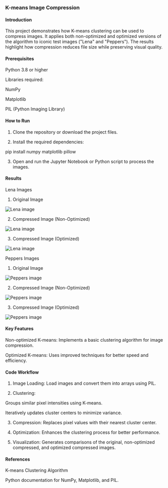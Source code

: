 
### K-means Image Compression

#### Introduction

This project demonstrates how K-means clustering can be used to compress images.
It applies both non-optimized and optimized versions of the algorithm to iconic test images ("Lena" and "Peppers").
The results highlight how compression reduces file size while preserving visual quality.

#### Prerequisites

Python 3.8 or higher

Libraries required:

NumPy

Matplotlib

PIL (Python Imaging Library)



#### How to Run

1. Clone the repository or download the project files.


2. Install the required dependencies:

pip install numpy matplotlib pillow


3. Open and run the Jupyter Notebook or Python script to process the images.



#### Results

Lena Images

1. Original Image

![Lena image](./lena.png)

2. Compressed Image (Non-Optimized)

![Lena image](./outputs/normal-kmeans/lena/lena_quantized.png)

3. Compressed Image (Optimized)

![Lena image](./outputs/optimized-kmeans/lena/lena_quantized.png)




Peppers Images

1. Original Image

![Peppers image](./peppers.tif)

2. Compressed Image (Non-Optimized)

![Peppers image](./outputs/normal-kmeans/peppers/)

3. Compressed Image (Optimized)

![Peppers image](./outputs/optimized-kmeans/peppers/peppers_quantized.png)




#### Key Features

Non-optimized K-means: Implements a basic clustering algorithm for image compression.

Optimized K-means: Uses improved techniques for better speed and efficiency.


#### Code Workflow

1. Image Loading: Load images and convert them into arrays using PIL.


2. Clustering:

Groups similar pixel intensities using K-means.

Iteratively updates cluster centers to minimize variance.



3. Compression: Replaces pixel values with their nearest cluster center.


4. Optimization: Enhances the clustering process for better performance.


5. Visualization: Generates comparisons of the original, non-optimized compressed, and optimized compressed images.



#### References

K-means Clustering Algorithm

Python documentation for NumPy, Matplotlib, and PIL.


